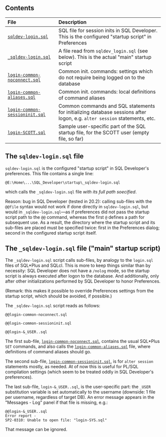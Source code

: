 ## Contents

| File | Description |
|:-----|:------------|
| [`sqldev-login.sql`](sqldev-login.sql)  | SQL file for session inits in SQL Developer. This is the configured "startup script" in Preferences |
| [`_sqldev-login.sql`](_sqldev-login.sql)  | A file read from `sqldev_login.sql` (see below). This is the actual "main" startup script |
| [`login-common-noconnect.sql`](login-common-noconnect.sql) | Common init. commands: settings which do not require being logged on to the database |
| [`login-common-aliases.sql`](login-common-aliases.sql) | Common init. commands: local definitions of command aliases |
| [`login-common-sessioninit.sql`](login-common-sessioninit.sql) | Common commands and SQL statements for initializing database sessions after logon, e.g. `alter session` statements, etc. |
| [`login-SCOTT.sql`](login-SCOTT.sql) | Sample user-specific part of the SQL startup file, for the SCOTT user (empty file, so far) |

## The `sqldev-login.sql` file

`sqldev-login.sql` is the configured "startup script" in SQL Developer's preferences.
This file contains a single line:
```
@E:\Home\...\SQL_Developer\startup\_sqldev-login.sql
```
which calls the `_sqldev-login.sql` file _with its full path soecified_.

Reason: bug in SQL Developer (tested in 20.2): calling sub-files with the `@@file` syntax
would not work if done directly in `sqldev-login.sql`, but would in `_sqldev-login.sql`—as
if preferences did not pass the startup script path to the `@@` command, whereas the first
`@` defines a path for subsequent use. As a result, the directory where the startup 
script and its sub-files are placed must be specified twice: first in the Preferences 
dialog; second in the configured startup script itself.

## The `_sqldev-login.sql` file ("main" startup script)

The `_sqldev-login.sql` script calls sub-files, by analogy to the `login.sql` files of 
SQL\*Plus and SQLcl. This is more to keep things similar than by necessity: SQL Developer
does not have a `/nolog` mode, so the startup script is always executed after logon to
the database. And additionally, only after other initializations performed by SQL Developer
to honor Preferences.

(Remark: this makes it possible to override Preferences settings from the startup
script, which should be avoided, if possible.) 

The `_sqldev-login.sql` script reads as follows:
```
@@login-common-noconnect.sql

@@login-common-sessioninit.sql

@@login-&_USER..sql
```
The first sub-file, [`login-common-noconnect.sql`](login-common-noconnect.sql), contains
the usual SQL\*Plus `SET` commands, and also calls the 
[`login-common-aliases.sql`](login-common-aliases.sql) file, where definitions
of command aliases should go.

The second sub-file, [`login-common-sessioninit.sql`](login-common-sessioninit.sql), is
for `alter session` statements mostly, as needed. At of now this is useful for PL/SQL
compilation settings (which seem to be treated oddly in SQL Developer's preferences).

The last sub-file, `login-&_USER..sql`, is the user-specific part: the `_USER` substitution
variable is set automatically to the username (downside: 1 file per username, regardless
of target DB). An error message appears in the "Messages - Log" panel if that file is
missing, e.g.:
```
@@login-&_USER..sql
Error report -
SP2-0310: Unable to open file: "login-SYS.sql"
```
That message can be ignored.


